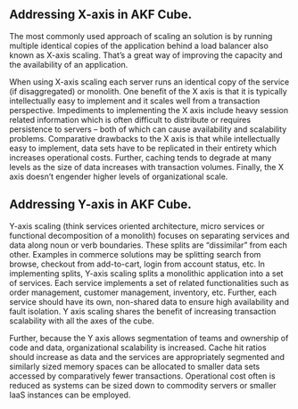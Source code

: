 
## Addressing X-axis in AKF Cube.

The most commonly used approach of scaling an solution is by running multiple identical copies of the application behind a load balancer also known as X-axis scaling. That’s a great way of improving the capacity and the availability of an application.

When using X-axis scaling each server runs an identical copy of the service (if disaggregated) or monolith. One benefit of the X axis is that it is typically intellectually easy to implement and it scales well from a transaction perspective.  Impediments to implementing the X axis include heavy session related information which is often difficult to distribute or requires persistence to servers – both of which can cause availability and scalability problems.  Comparative drawbacks to the X axis is that while intellectually easy to implement, data sets have to be replicated in their entirety which increases operational costs.  Further, caching tends to degrade at many levels as the size of data increases with transaction volumes.  Finally, the X axis doesn’t engender higher levels of organizational scale.

## Addressing Y-axis in AKF Cube.

Y-axis scaling (think services oriented architecture, micro services or functional decomposition of a monolith) focuses on separating services and data along noun or verb boundaries.  These splits are “dissimilar” from each other.  Examples in commerce solutions may be splitting search from browse, checkout from add-to-cart, login from account status, etc.  In implementing splits,  Y-axis scaling splits a monolithic application into a set of services. Each service implements a set of related functionalities such as order management, customer management, inventory, etc.  Further, each service should have its own, non-shared data to ensure high availability and fault isolation.  Y axis scaling shares the benefit of increasing transaction scalability with all the axes of the cube.

Further, because the Y axis allows segmentation of teams and ownership of code and data, organizational scalability is increased.  Cache hit ratios should increase as data and the services are appropriately segmented and similarly sized memory spaces can be allocated to smaller data sets accessed by comparatively fewer transactions.  Operational cost often is reduced as systems can be sized down to commodity servers or smaller IaaS instances can be employed.


